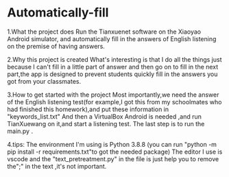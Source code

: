 # Automatically-fill
1.What the project does
  Run the Tianxuenet software on the Xiaoyao Android simulator, and automatically fill in the answers of English listening on the premise of having answers.

2.Why this project is created
  What's interesting is that I do all the things just because I can't fill in a little part of answer and then go on to fill in the next part,the app is designed to prevent students quickly fill in the answers you got from your classmates.

3.How to get started with the project
  Most importantly,we need the answer of the English listening test(for example,I got this from my schoolmates who had finished this homework),and put these information in         "keywords_list.txt"
  And then a VirtualBox Android is needed ,and run TianXuewang on it,and start a listening test.
  The last step is to run the main.py .

4.tips:
  The environment I'm using is Python 3.8.8 (you can run "python -m pip install -r requirements.txt"to got the needed package)
  The editor I use is vscode
  and the "text_pretreatment.py" in the file is just help you to remove the";" in the text ,it's not important.
